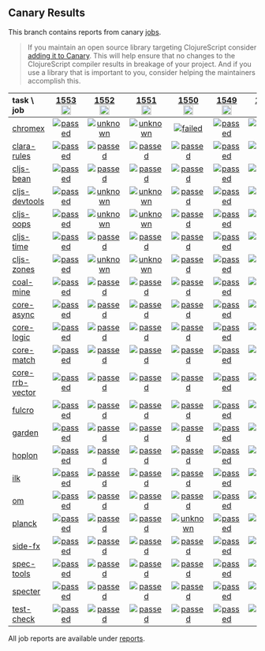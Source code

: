 ## Canary Results

This branch contains reports from canary [jobs](https://github.com/cljs-oss/canary/tree/jobs).

> If you maintain an open source library targeting ClojureScript consider [adding it to Canary](https://github.com/cljs-oss/canary/tree/master#how-to-participate). This will help ensure that no changes to the ClojureScript compiler results in breakage of your project. And if you use a library that is important to you, consider helping the maintainers accomplish this.

[//]: # (begin_overview_table)

| task \ job | <a href="reports/2020/10/02/job-001553-1.10.824-599cd05f" title="job #1553&#xA;&#xA;job&#xA;&#xA;requested by BinaryAge Bot (@babot) on 2020-10-02T11:07:12Z">1553<br/><img width=20 height=20 src="https://avatars0.githubusercontent.com/u/1476765?v=4&s=60"></a> | <a href="reports/2020/10/01/job-001552-1.10.824-599cd05f" title="job #1552&#xA;&#xA;job&#xA;&#xA;requested by BinaryAge Bot (@babot) on 2020-10-01T11:07:21Z">1552<br/><img width=20 height=20 src="https://avatars0.githubusercontent.com/u/1476765?v=4&s=60"></a> | <a href="reports/2020/09/30/job-001551-1.10.824-599cd05f" title="job #1551&#xA;&#xA;job&#xA;&#xA;requested by BinaryAge Bot (@babot) on 2020-09-30T11:07:10Z">1551<br/><img width=20 height=20 src="https://avatars0.githubusercontent.com/u/1476765?v=4&s=60"></a> | <a href="reports/2020/09/29/job-001550-1.10.824-599cd05f" title="job #1550&#xA;&#xA;job&#xA;&#xA;requested by BinaryAge Bot (@babot) on 2020-09-29T11:07:12Z">1550<br/><img width=20 height=20 src="https://avatars0.githubusercontent.com/u/1476765?v=4&s=60"></a> | <a href="reports/2020/09/28/job-001549-1.10.824-599cd05f" title="job #1549&#xA;&#xA;job&#xA;&#xA;requested by BinaryAge Bot (@babot) on 2020-09-28T11:06:56Z">1549<br/><img width=20 height=20 src="https://avatars0.githubusercontent.com/u/1476765?v=4&s=60"></a> | <a href="reports/2020/09/27/job-001548-1.10.824-599cd05f" title="job #1548&#xA;&#xA;job&#xA;&#xA;requested by BinaryAge Bot (@babot) on 2020-09-27T11:07:05Z">1548<br/><img width=20 height=20 src="https://avatars0.githubusercontent.com/u/1476765?v=4&s=60"></a> | <a href="reports/2020/09/26/job-001547-1.10.824-599cd05f" title="job #1547&#xA;&#xA;job&#xA;&#xA;requested by BinaryAge Bot (@babot) on 2020-09-26T11:06:41Z">1547<br/><img width=20 height=20 src="https://avatars0.githubusercontent.com/u/1476765?v=4&s=60"></a> | <a href="reports/2020/09/25/job-001546-1.10.824-599cd05f" title="job #1546&#xA;&#xA;job&#xA;&#xA;requested by BinaryAge Bot (@babot) on 2020-09-25T11:06:55Z">1546<br/><img width=20 height=20 src="https://avatars0.githubusercontent.com/u/1476765?v=4&s=60"></a> | <a href="reports/2020/09/24/job-001545-1.10.824-599cd05f" title="job #1545&#xA;&#xA;job&#xA;&#xA;requested by BinaryAge Bot (@babot) on 2020-09-24T11:07:06Z">1545<br/><img width=20 height=20 src="https://avatars0.githubusercontent.com/u/1476765?v=4&s=60"></a> | <a href="reports/2020/09/23/job-001544-1.10.824-599cd05f" title="job #1544&#xA;&#xA;job&#xA;&#xA;requested by BinaryAge Bot (@babot) on 2020-09-23T11:06:48Z">1544<br/><img width=20 height=20 src="https://avatars0.githubusercontent.com/u/1476765?v=4&s=60"></a> |
| :--- | :---: | :---: | :---: | :---: | :---: | :---: | :---: | :---: | :---: | :---: |
| [chromex](https://github.com/binaryage/chromex) | <a href="reports/2020/10/02/job-001553-1.10.824-599cd05f#-chromex"><img title="passed" src="http://box.binaryage.com/s-passed.svg"><a> | <a href="reports/2020/10/01/job-001552-1.10.824-599cd05f#-chromex"><img title="unknown" src="http://box.binaryage.com/s-unknown.svg"><a> | <a href="reports/2020/09/30/job-001551-1.10.824-599cd05f#-chromex"><img title="unknown" src="http://box.binaryage.com/s-unknown.svg"><a> | <a href="reports/2020/09/29/job-001550-1.10.824-599cd05f#-chromex"><img title="failed" src="http://box.binaryage.com/s-failed.svg"><a> | <a href="reports/2020/09/28/job-001549-1.10.824-599cd05f#-chromex"><img title="passed" src="http://box.binaryage.com/s-passed.svg"><a> | <a href="reports/2020/09/27/job-001548-1.10.824-599cd05f#-chromex"><img title="passed" src="http://box.binaryage.com/s-passed.svg"><a> | <a href="reports/2020/09/26/job-001547-1.10.824-599cd05f#-chromex"><img title="passed" src="http://box.binaryage.com/s-passed.svg"><a> | <a href="reports/2020/09/25/job-001546-1.10.824-599cd05f#-chromex"><img title="passed" src="http://box.binaryage.com/s-passed.svg"><a> | <a href="reports/2020/09/24/job-001545-1.10.824-599cd05f#-chromex"><img title="passed" src="http://box.binaryage.com/s-passed.svg"><a> | <a href="reports/2020/09/23/job-001544-1.10.824-599cd05f#-chromex"><img title="passed" src="http://box.binaryage.com/s-passed.svg"><a> |
| [clara-rules](https://github.com/cerner/clara-rules) | <a href="reports/2020/10/02/job-001553-1.10.824-599cd05f#-clara-rules"><img title="passed" src="http://box.binaryage.com/s-passed.svg"><a> | <a href="reports/2020/10/01/job-001552-1.10.824-599cd05f#-clara-rules"><img title="passed" src="http://box.binaryage.com/s-passed.svg"><a> | <a href="reports/2020/09/30/job-001551-1.10.824-599cd05f#-clara-rules"><img title="passed" src="http://box.binaryage.com/s-passed.svg"><a> | <a href="reports/2020/09/29/job-001550-1.10.824-599cd05f#-clara-rules"><img title="passed" src="http://box.binaryage.com/s-passed.svg"><a> | <a href="reports/2020/09/28/job-001549-1.10.824-599cd05f#-clara-rules"><img title="passed" src="http://box.binaryage.com/s-passed.svg"><a> | <a href="reports/2020/09/27/job-001548-1.10.824-599cd05f#-clara-rules"><img title="passed" src="http://box.binaryage.com/s-passed.svg"><a> | <a href="reports/2020/09/26/job-001547-1.10.824-599cd05f#-clara-rules"><img title="passed" src="http://box.binaryage.com/s-passed.svg"><a> | <a href="reports/2020/09/25/job-001546-1.10.824-599cd05f#-clara-rules"><img title="passed" src="http://box.binaryage.com/s-passed.svg"><a> | <a href="reports/2020/09/24/job-001545-1.10.824-599cd05f#-clara-rules"><img title="passed" src="http://box.binaryage.com/s-passed.svg"><a> | <a href="reports/2020/09/23/job-001544-1.10.824-599cd05f#-clara-rules"><img title="passed" src="http://box.binaryage.com/s-passed.svg"><a> |
| [cljs-bean](https://github.com/mfikes/cljs-bean) | <a href="reports/2020/10/02/job-001553-1.10.824-599cd05f#-cljs-bean"><img title="passed" src="http://box.binaryage.com/s-passed.svg"><a> | <a href="reports/2020/10/01/job-001552-1.10.824-599cd05f#-cljs-bean"><img title="passed" src="http://box.binaryage.com/s-passed.svg"><a> | <a href="reports/2020/09/30/job-001551-1.10.824-599cd05f#-cljs-bean"><img title="passed" src="http://box.binaryage.com/s-passed.svg"><a> | <a href="reports/2020/09/29/job-001550-1.10.824-599cd05f#-cljs-bean"><img title="passed" src="http://box.binaryage.com/s-passed.svg"><a> | <a href="reports/2020/09/28/job-001549-1.10.824-599cd05f#-cljs-bean"><img title="passed" src="http://box.binaryage.com/s-passed.svg"><a> | <a href="reports/2020/09/27/job-001548-1.10.824-599cd05f#-cljs-bean"><img title="passed" src="http://box.binaryage.com/s-passed.svg"><a> | <a href="reports/2020/09/26/job-001547-1.10.824-599cd05f#-cljs-bean"><img title="passed" src="http://box.binaryage.com/s-passed.svg"><a> | <a href="reports/2020/09/25/job-001546-1.10.824-599cd05f#-cljs-bean"><img title="passed" src="http://box.binaryage.com/s-passed.svg"><a> | <a href="reports/2020/09/24/job-001545-1.10.824-599cd05f#-cljs-bean"><img title="passed" src="http://box.binaryage.com/s-passed.svg"><a> | <a href="reports/2020/09/23/job-001544-1.10.824-599cd05f#-cljs-bean"><img title="passed" src="http://box.binaryage.com/s-passed.svg"><a> |
| [cljs-devtools](https://github.com/binaryage/cljs-devtools) | <a href="reports/2020/10/02/job-001553-1.10.824-599cd05f#-cljs-devtools"><img title="passed" src="http://box.binaryage.com/s-passed.svg"><a> | <a href="reports/2020/10/01/job-001552-1.10.824-599cd05f#-cljs-devtools"><img title="unknown" src="http://box.binaryage.com/s-unknown.svg"><a> | <a href="reports/2020/09/30/job-001551-1.10.824-599cd05f#-cljs-devtools"><img title="unknown" src="http://box.binaryage.com/s-unknown.svg"><a> | <a href="reports/2020/09/29/job-001550-1.10.824-599cd05f#-cljs-devtools"><img title="passed" src="http://box.binaryage.com/s-passed.svg"><a> | <a href="reports/2020/09/28/job-001549-1.10.824-599cd05f#-cljs-devtools"><img title="passed" src="http://box.binaryage.com/s-passed.svg"><a> | <a href="reports/2020/09/27/job-001548-1.10.824-599cd05f#-cljs-devtools"><img title="passed" src="http://box.binaryage.com/s-passed.svg"><a> | <a href="reports/2020/09/26/job-001547-1.10.824-599cd05f#-cljs-devtools"><img title="passed" src="http://box.binaryage.com/s-passed.svg"><a> | <a href="reports/2020/09/25/job-001546-1.10.824-599cd05f#-cljs-devtools"><img title="passed" src="http://box.binaryage.com/s-passed.svg"><a> | <a href="reports/2020/09/24/job-001545-1.10.824-599cd05f#-cljs-devtools"><img title="passed" src="http://box.binaryage.com/s-passed.svg"><a> | <a href="reports/2020/09/23/job-001544-1.10.824-599cd05f#-cljs-devtools"><img title="passed" src="http://box.binaryage.com/s-passed.svg"><a> |
| [cljs-oops](https://github.com/binaryage/cljs-oops) | <a href="reports/2020/10/02/job-001553-1.10.824-599cd05f#-cljs-oops"><img title="passed" src="http://box.binaryage.com/s-passed.svg"><a> | <a href="reports/2020/10/01/job-001552-1.10.824-599cd05f#-cljs-oops"><img title="unknown" src="http://box.binaryage.com/s-unknown.svg"><a> | <a href="reports/2020/09/30/job-001551-1.10.824-599cd05f#-cljs-oops"><img title="unknown" src="http://box.binaryage.com/s-unknown.svg"><a> | <a href="reports/2020/09/29/job-001550-1.10.824-599cd05f#-cljs-oops"><img title="passed" src="http://box.binaryage.com/s-passed.svg"><a> | <a href="reports/2020/09/28/job-001549-1.10.824-599cd05f#-cljs-oops"><img title="passed" src="http://box.binaryage.com/s-passed.svg"><a> | <a href="reports/2020/09/27/job-001548-1.10.824-599cd05f#-cljs-oops"><img title="passed" src="http://box.binaryage.com/s-passed.svg"><a> | <a href="reports/2020/09/26/job-001547-1.10.824-599cd05f#-cljs-oops"><img title="passed" src="http://box.binaryage.com/s-passed.svg"><a> | <a href="reports/2020/09/25/job-001546-1.10.824-599cd05f#-cljs-oops"><img title="passed" src="http://box.binaryage.com/s-passed.svg"><a> | <a href="reports/2020/09/24/job-001545-1.10.824-599cd05f#-cljs-oops"><img title="passed" src="http://box.binaryage.com/s-passed.svg"><a> | <a href="reports/2020/09/23/job-001544-1.10.824-599cd05f#-cljs-oops"><img title="passed" src="http://box.binaryage.com/s-passed.svg"><a> |
| [cljs-time](https://github.com/andrewmcveigh/cljs-time) | <a href="reports/2020/10/02/job-001553-1.10.824-599cd05f#-cljs-time"><img title="passed" src="http://box.binaryage.com/s-passed.svg"><a> | <a href="reports/2020/10/01/job-001552-1.10.824-599cd05f#-cljs-time"><img title="passed" src="http://box.binaryage.com/s-passed.svg"><a> | <a href="reports/2020/09/30/job-001551-1.10.824-599cd05f#-cljs-time"><img title="passed" src="http://box.binaryage.com/s-passed.svg"><a> | <a href="reports/2020/09/29/job-001550-1.10.824-599cd05f#-cljs-time"><img title="passed" src="http://box.binaryage.com/s-passed.svg"><a> | <a href="reports/2020/09/28/job-001549-1.10.824-599cd05f#-cljs-time"><img title="passed" src="http://box.binaryage.com/s-passed.svg"><a> | <a href="reports/2020/09/27/job-001548-1.10.824-599cd05f#-cljs-time"><img title="passed" src="http://box.binaryage.com/s-passed.svg"><a> | <a href="reports/2020/09/26/job-001547-1.10.824-599cd05f#-cljs-time"><img title="passed" src="http://box.binaryage.com/s-passed.svg"><a> | <a href="reports/2020/09/25/job-001546-1.10.824-599cd05f#-cljs-time"><img title="passed" src="http://box.binaryage.com/s-passed.svg"><a> | <a href="reports/2020/09/24/job-001545-1.10.824-599cd05f#-cljs-time"><img title="passed" src="http://box.binaryage.com/s-passed.svg"><a> | <a href="reports/2020/09/23/job-001544-1.10.824-599cd05f#-cljs-time"><img title="passed" src="http://box.binaryage.com/s-passed.svg"><a> |
| [cljs-zones](https://github.com/binaryage/cljs-zones) | <a href="reports/2020/10/02/job-001553-1.10.824-599cd05f#-cljs-zones"><img title="passed" src="http://box.binaryage.com/s-passed.svg"><a> | <a href="reports/2020/10/01/job-001552-1.10.824-599cd05f#-cljs-zones"><img title="unknown" src="http://box.binaryage.com/s-unknown.svg"><a> | <a href="reports/2020/09/30/job-001551-1.10.824-599cd05f#-cljs-zones"><img title="unknown" src="http://box.binaryage.com/s-unknown.svg"><a> | <a href="reports/2020/09/29/job-001550-1.10.824-599cd05f#-cljs-zones"><img title="passed" src="http://box.binaryage.com/s-passed.svg"><a> | <a href="reports/2020/09/28/job-001549-1.10.824-599cd05f#-cljs-zones"><img title="passed" src="http://box.binaryage.com/s-passed.svg"><a> | <a href="reports/2020/09/27/job-001548-1.10.824-599cd05f#-cljs-zones"><img title="passed" src="http://box.binaryage.com/s-passed.svg"><a> | <a href="reports/2020/09/26/job-001547-1.10.824-599cd05f#-cljs-zones"><img title="passed" src="http://box.binaryage.com/s-passed.svg"><a> | <a href="reports/2020/09/25/job-001546-1.10.824-599cd05f#-cljs-zones"><img title="passed" src="http://box.binaryage.com/s-passed.svg"><a> | <a href="reports/2020/09/24/job-001545-1.10.824-599cd05f#-cljs-zones"><img title="passed" src="http://box.binaryage.com/s-passed.svg"><a> | <a href="reports/2020/09/23/job-001544-1.10.824-599cd05f#-cljs-zones"><img title="passed" src="http://box.binaryage.com/s-passed.svg"><a> |
| [coal-mine](https://github.com/mfikes/coal-mine) | <a href="reports/2020/10/02/job-001553-1.10.824-599cd05f#-coal-mine"><img title="passed" src="http://box.binaryage.com/s-passed.svg"><a> | <a href="reports/2020/10/01/job-001552-1.10.824-599cd05f#-coal-mine"><img title="passed" src="http://box.binaryage.com/s-passed.svg"><a> | <a href="reports/2020/09/30/job-001551-1.10.824-599cd05f#-coal-mine"><img title="passed" src="http://box.binaryage.com/s-passed.svg"><a> | <a href="reports/2020/09/29/job-001550-1.10.824-599cd05f#-coal-mine"><img title="passed" src="http://box.binaryage.com/s-passed.svg"><a> | <a href="reports/2020/09/28/job-001549-1.10.824-599cd05f#-coal-mine"><img title="passed" src="http://box.binaryage.com/s-passed.svg"><a> | <a href="reports/2020/09/27/job-001548-1.10.824-599cd05f#-coal-mine"><img title="passed" src="http://box.binaryage.com/s-passed.svg"><a> | <a href="reports/2020/09/26/job-001547-1.10.824-599cd05f#-coal-mine"><img title="passed" src="http://box.binaryage.com/s-passed.svg"><a> | <a href="reports/2020/09/25/job-001546-1.10.824-599cd05f#-coal-mine"><img title="passed" src="http://box.binaryage.com/s-passed.svg"><a> | <a href="reports/2020/09/24/job-001545-1.10.824-599cd05f#-coal-mine"><img title="passed" src="http://box.binaryage.com/s-passed.svg"><a> | <a href="reports/2020/09/23/job-001544-1.10.824-599cd05f#-coal-mine"><img title="passed" src="http://box.binaryage.com/s-passed.svg"><a> |
| [core-async](https://github.com/clojure/core.async) | <a href="reports/2020/10/02/job-001553-1.10.824-599cd05f#-core-async"><img title="passed" src="http://box.binaryage.com/s-passed.svg"><a> | <a href="reports/2020/10/01/job-001552-1.10.824-599cd05f#-core-async"><img title="passed" src="http://box.binaryage.com/s-passed.svg"><a> | <a href="reports/2020/09/30/job-001551-1.10.824-599cd05f#-core-async"><img title="passed" src="http://box.binaryage.com/s-passed.svg"><a> | <a href="reports/2020/09/29/job-001550-1.10.824-599cd05f#-core-async"><img title="passed" src="http://box.binaryage.com/s-passed.svg"><a> | <a href="reports/2020/09/28/job-001549-1.10.824-599cd05f#-core-async"><img title="passed" src="http://box.binaryage.com/s-passed.svg"><a> | <a href="reports/2020/09/27/job-001548-1.10.824-599cd05f#-core-async"><img title="passed" src="http://box.binaryage.com/s-passed.svg"><a> | <a href="reports/2020/09/26/job-001547-1.10.824-599cd05f#-core-async"><img title="passed" src="http://box.binaryage.com/s-passed.svg"><a> | <a href="reports/2020/09/25/job-001546-1.10.824-599cd05f#-core-async"><img title="passed" src="http://box.binaryage.com/s-passed.svg"><a> | <a href="reports/2020/09/24/job-001545-1.10.824-599cd05f#-core-async"><img title="passed" src="http://box.binaryage.com/s-passed.svg"><a> | <a href="reports/2020/09/23/job-001544-1.10.824-599cd05f#-core-async"><img title="passed" src="http://box.binaryage.com/s-passed.svg"><a> |
| [core-logic](https://github.com/clojure/core.logic) | <a href="reports/2020/10/02/job-001553-1.10.824-599cd05f#-core-logic"><img title="passed" src="http://box.binaryage.com/s-passed.svg"><a> | <a href="reports/2020/10/01/job-001552-1.10.824-599cd05f#-core-logic"><img title="passed" src="http://box.binaryage.com/s-passed.svg"><a> | <a href="reports/2020/09/30/job-001551-1.10.824-599cd05f#-core-logic"><img title="passed" src="http://box.binaryage.com/s-passed.svg"><a> | <a href="reports/2020/09/29/job-001550-1.10.824-599cd05f#-core-logic"><img title="passed" src="http://box.binaryage.com/s-passed.svg"><a> | <a href="reports/2020/09/28/job-001549-1.10.824-599cd05f#-core-logic"><img title="passed" src="http://box.binaryage.com/s-passed.svg"><a> | <a href="reports/2020/09/27/job-001548-1.10.824-599cd05f#-core-logic"><img title="passed" src="http://box.binaryage.com/s-passed.svg"><a> | <a href="reports/2020/09/26/job-001547-1.10.824-599cd05f#-core-logic"><img title="passed" src="http://box.binaryage.com/s-passed.svg"><a> | <a href="reports/2020/09/25/job-001546-1.10.824-599cd05f#-core-logic"><img title="passed" src="http://box.binaryage.com/s-passed.svg"><a> | <a href="reports/2020/09/24/job-001545-1.10.824-599cd05f#-core-logic"><img title="passed" src="http://box.binaryage.com/s-passed.svg"><a> | <a href="reports/2020/09/23/job-001544-1.10.824-599cd05f#-core-logic"><img title="passed" src="http://box.binaryage.com/s-passed.svg"><a> |
| [core-match](https://github.com/clojure/core.match) | <a href="reports/2020/10/02/job-001553-1.10.824-599cd05f#-core-match"><img title="passed" src="http://box.binaryage.com/s-passed.svg"><a> | <a href="reports/2020/10/01/job-001552-1.10.824-599cd05f#-core-match"><img title="passed" src="http://box.binaryage.com/s-passed.svg"><a> | <a href="reports/2020/09/30/job-001551-1.10.824-599cd05f#-core-match"><img title="passed" src="http://box.binaryage.com/s-passed.svg"><a> | <a href="reports/2020/09/29/job-001550-1.10.824-599cd05f#-core-match"><img title="passed" src="http://box.binaryage.com/s-passed.svg"><a> | <a href="reports/2020/09/28/job-001549-1.10.824-599cd05f#-core-match"><img title="passed" src="http://box.binaryage.com/s-passed.svg"><a> | <a href="reports/2020/09/27/job-001548-1.10.824-599cd05f#-core-match"><img title="passed" src="http://box.binaryage.com/s-passed.svg"><a> | <a href="reports/2020/09/26/job-001547-1.10.824-599cd05f#-core-match"><img title="passed" src="http://box.binaryage.com/s-passed.svg"><a> | <a href="reports/2020/09/25/job-001546-1.10.824-599cd05f#-core-match"><img title="passed" src="http://box.binaryage.com/s-passed.svg"><a> | <a href="reports/2020/09/24/job-001545-1.10.824-599cd05f#-core-match"><img title="passed" src="http://box.binaryage.com/s-passed.svg"><a> | <a href="reports/2020/09/23/job-001544-1.10.824-599cd05f#-core-match"><img title="passed" src="http://box.binaryage.com/s-passed.svg"><a> |
| [core-rrb-vector](https://github.com/clojure/core.rrb-vector) | <a href="reports/2020/10/02/job-001553-1.10.824-599cd05f#-core-rrb-vector"><img title="passed" src="http://box.binaryage.com/s-passed.svg"><a> | <a href="reports/2020/10/01/job-001552-1.10.824-599cd05f#-core-rrb-vector"><img title="passed" src="http://box.binaryage.com/s-passed.svg"><a> | <a href="reports/2020/09/30/job-001551-1.10.824-599cd05f#-core-rrb-vector"><img title="passed" src="http://box.binaryage.com/s-passed.svg"><a> | <a href="reports/2020/09/29/job-001550-1.10.824-599cd05f#-core-rrb-vector"><img title="passed" src="http://box.binaryage.com/s-passed.svg"><a> | <a href="reports/2020/09/28/job-001549-1.10.824-599cd05f#-core-rrb-vector"><img title="passed" src="http://box.binaryage.com/s-passed.svg"><a> | <a href="reports/2020/09/27/job-001548-1.10.824-599cd05f#-core-rrb-vector"><img title="passed" src="http://box.binaryage.com/s-passed.svg"><a> | <a href="reports/2020/09/26/job-001547-1.10.824-599cd05f#-core-rrb-vector"><img title="failed" src="http://box.binaryage.com/s-failed.svg"><a> | <a href="reports/2020/09/25/job-001546-1.10.824-599cd05f#-core-rrb-vector"><img title="passed" src="http://box.binaryage.com/s-passed.svg"><a> | <a href="reports/2020/09/24/job-001545-1.10.824-599cd05f#-core-rrb-vector"><img title="passed" src="http://box.binaryage.com/s-passed.svg"><a> | <a href="reports/2020/09/23/job-001544-1.10.824-599cd05f#-core-rrb-vector"><img title="passed" src="http://box.binaryage.com/s-passed.svg"><a> |
| [fulcro](https://github.com/fulcrologic/fulcro) | <a href="reports/2020/10/02/job-001553-1.10.824-599cd05f#-fulcro"><img title="passed" src="http://box.binaryage.com/s-passed.svg"><a> | <a href="reports/2020/10/01/job-001552-1.10.824-599cd05f#-fulcro"><img title="passed" src="http://box.binaryage.com/s-passed.svg"><a> | <a href="reports/2020/09/30/job-001551-1.10.824-599cd05f#-fulcro"><img title="passed" src="http://box.binaryage.com/s-passed.svg"><a> | <a href="reports/2020/09/29/job-001550-1.10.824-599cd05f#-fulcro"><img title="passed" src="http://box.binaryage.com/s-passed.svg"><a> | <a href="reports/2020/09/28/job-001549-1.10.824-599cd05f#-fulcro"><img title="passed" src="http://box.binaryage.com/s-passed.svg"><a> | <a href="reports/2020/09/27/job-001548-1.10.824-599cd05f#-fulcro"><img title="passed" src="http://box.binaryage.com/s-passed.svg"><a> | <a href="reports/2020/09/26/job-001547-1.10.824-599cd05f#-fulcro"><img title="passed" src="http://box.binaryage.com/s-passed.svg"><a> | <a href="reports/2020/09/25/job-001546-1.10.824-599cd05f#-fulcro"><img title="passed" src="http://box.binaryage.com/s-passed.svg"><a> | <a href="reports/2020/09/24/job-001545-1.10.824-599cd05f#-fulcro"><img title="passed" src="http://box.binaryage.com/s-passed.svg"><a> | <a href="reports/2020/09/23/job-001544-1.10.824-599cd05f#-fulcro"><img title="passed" src="http://box.binaryage.com/s-passed.svg"><a> |
| [garden](https://github.com/noprompt/garden) | <a href="reports/2020/10/02/job-001553-1.10.824-599cd05f#-garden"><img title="passed" src="http://box.binaryage.com/s-passed.svg"><a> | <a href="reports/2020/10/01/job-001552-1.10.824-599cd05f#-garden"><img title="passed" src="http://box.binaryage.com/s-passed.svg"><a> | <a href="reports/2020/09/30/job-001551-1.10.824-599cd05f#-garden"><img title="passed" src="http://box.binaryage.com/s-passed.svg"><a> | <a href="reports/2020/09/29/job-001550-1.10.824-599cd05f#-garden"><img title="passed" src="http://box.binaryage.com/s-passed.svg"><a> | <a href="reports/2020/09/28/job-001549-1.10.824-599cd05f#-garden"><img title="passed" src="http://box.binaryage.com/s-passed.svg"><a> | <a href="reports/2020/09/27/job-001548-1.10.824-599cd05f#-garden"><img title="passed" src="http://box.binaryage.com/s-passed.svg"><a> | <a href="reports/2020/09/26/job-001547-1.10.824-599cd05f#-garden"><img title="passed" src="http://box.binaryage.com/s-passed.svg"><a> | <a href="reports/2020/09/25/job-001546-1.10.824-599cd05f#-garden"><img title="passed" src="http://box.binaryage.com/s-passed.svg"><a> | <a href="reports/2020/09/24/job-001545-1.10.824-599cd05f#-garden"><img title="passed" src="http://box.binaryage.com/s-passed.svg"><a> | <a href="reports/2020/09/23/job-001544-1.10.824-599cd05f#-garden"><img title="passed" src="http://box.binaryage.com/s-passed.svg"><a> |
| [hoplon](https://github.com/hoplon/hoplon) | <a href="reports/2020/10/02/job-001553-1.10.824-599cd05f#-hoplon"><img title="passed" src="http://box.binaryage.com/s-passed.svg"><a> | <a href="reports/2020/10/01/job-001552-1.10.824-599cd05f#-hoplon"><img title="passed" src="http://box.binaryage.com/s-passed.svg"><a> | <a href="reports/2020/09/30/job-001551-1.10.824-599cd05f#-hoplon"><img title="passed" src="http://box.binaryage.com/s-passed.svg"><a> | <a href="reports/2020/09/29/job-001550-1.10.824-599cd05f#-hoplon"><img title="passed" src="http://box.binaryage.com/s-passed.svg"><a> | <a href="reports/2020/09/28/job-001549-1.10.824-599cd05f#-hoplon"><img title="passed" src="http://box.binaryage.com/s-passed.svg"><a> | <a href="reports/2020/09/27/job-001548-1.10.824-599cd05f#-hoplon"><img title="passed" src="http://box.binaryage.com/s-passed.svg"><a> | <a href="reports/2020/09/26/job-001547-1.10.824-599cd05f#-hoplon"><img title="passed" src="http://box.binaryage.com/s-passed.svg"><a> | <a href="reports/2020/09/25/job-001546-1.10.824-599cd05f#-hoplon"><img title="passed" src="http://box.binaryage.com/s-passed.svg"><a> | <a href="reports/2020/09/24/job-001545-1.10.824-599cd05f#-hoplon"><img title="passed" src="http://box.binaryage.com/s-passed.svg"><a> | <a href="reports/2020/09/23/job-001544-1.10.824-599cd05f#-hoplon"><img title="passed" src="http://box.binaryage.com/s-passed.svg"><a> |
| [ilk](https://github.com/mfikes/ilk) | <a href="reports/2020/10/02/job-001553-1.10.824-599cd05f#-ilk"><img title="passed" src="http://box.binaryage.com/s-passed.svg"><a> | <a href="reports/2020/10/01/job-001552-1.10.824-599cd05f#-ilk"><img title="passed" src="http://box.binaryage.com/s-passed.svg"><a> | <a href="reports/2020/09/30/job-001551-1.10.824-599cd05f#-ilk"><img title="passed" src="http://box.binaryage.com/s-passed.svg"><a> | <a href="reports/2020/09/29/job-001550-1.10.824-599cd05f#-ilk"><img title="passed" src="http://box.binaryage.com/s-passed.svg"><a> | <a href="reports/2020/09/28/job-001549-1.10.824-599cd05f#-ilk"><img title="passed" src="http://box.binaryage.com/s-passed.svg"><a> | <a href="reports/2020/09/27/job-001548-1.10.824-599cd05f#-ilk"><img title="passed" src="http://box.binaryage.com/s-passed.svg"><a> | <a href="reports/2020/09/26/job-001547-1.10.824-599cd05f#-ilk"><img title="passed" src="http://box.binaryage.com/s-passed.svg"><a> | <a href="reports/2020/09/25/job-001546-1.10.824-599cd05f#-ilk"><img title="passed" src="http://box.binaryage.com/s-passed.svg"><a> | <a href="reports/2020/09/24/job-001545-1.10.824-599cd05f#-ilk"><img title="passed" src="http://box.binaryage.com/s-passed.svg"><a> | <a href="reports/2020/09/23/job-001544-1.10.824-599cd05f#-ilk"><img title="passed" src="http://box.binaryage.com/s-passed.svg"><a> |
| [om](https://github.com/omcljs/om) | <a href="reports/2020/10/02/job-001553-1.10.824-599cd05f#-om"><img title="passed" src="http://box.binaryage.com/s-passed.svg"><a> | <a href="reports/2020/10/01/job-001552-1.10.824-599cd05f#-om"><img title="passed" src="http://box.binaryage.com/s-passed.svg"><a> | <a href="reports/2020/09/30/job-001551-1.10.824-599cd05f#-om"><img title="passed" src="http://box.binaryage.com/s-passed.svg"><a> | <a href="reports/2020/09/29/job-001550-1.10.824-599cd05f#-om"><img title="passed" src="http://box.binaryage.com/s-passed.svg"><a> | <a href="reports/2020/09/28/job-001549-1.10.824-599cd05f#-om"><img title="passed" src="http://box.binaryage.com/s-passed.svg"><a> | <a href="reports/2020/09/27/job-001548-1.10.824-599cd05f#-om"><img title="passed" src="http://box.binaryage.com/s-passed.svg"><a> | <a href="reports/2020/09/26/job-001547-1.10.824-599cd05f#-om"><img title="passed" src="http://box.binaryage.com/s-passed.svg"><a> | <a href="reports/2020/09/25/job-001546-1.10.824-599cd05f#-om"><img title="passed" src="http://box.binaryage.com/s-passed.svg"><a> | <a href="reports/2020/09/24/job-001545-1.10.824-599cd05f#-om"><img title="passed" src="http://box.binaryage.com/s-passed.svg"><a> | <a href="reports/2020/09/23/job-001544-1.10.824-599cd05f#-om"><img title="passed" src="http://box.binaryage.com/s-passed.svg"><a> |
| [planck](https://github.com/planck-repl/planck) | <a href="reports/2020/10/02/job-001553-1.10.824-599cd05f#-planck"><img title="passed" src="http://box.binaryage.com/s-passed.svg"><a> | <a href="reports/2020/10/01/job-001552-1.10.824-599cd05f#-planck"><img title="passed" src="http://box.binaryage.com/s-passed.svg"><a> | <a href="reports/2020/09/30/job-001551-1.10.824-599cd05f#-planck"><img title="passed" src="http://box.binaryage.com/s-passed.svg"><a> | <a href="reports/2020/09/29/job-001550-1.10.824-599cd05f#-planck"><img title="unknown" src="http://box.binaryage.com/s-unknown.svg"><a> | <a href="reports/2020/09/28/job-001549-1.10.824-599cd05f#-planck"><img title="passed" src="http://box.binaryage.com/s-passed.svg"><a> | <a href="reports/2020/09/27/job-001548-1.10.824-599cd05f#-planck"><img title="unknown" src="http://box.binaryage.com/s-unknown.svg"><a> | <a href="reports/2020/09/26/job-001547-1.10.824-599cd05f#-planck"><img title="passed" src="http://box.binaryage.com/s-passed.svg"><a> | <a href="reports/2020/09/25/job-001546-1.10.824-599cd05f#-planck"><img title="passed" src="http://box.binaryage.com/s-passed.svg"><a> | <a href="reports/2020/09/24/job-001545-1.10.824-599cd05f#-planck"><img title="passed" src="http://box.binaryage.com/s-passed.svg"><a> | <a href="reports/2020/09/23/job-001544-1.10.824-599cd05f#-planck"><img title="passed" src="http://box.binaryage.com/s-passed.svg"><a> |
| [side-fx](https://github.com/cljsrn/side-fx) | <a href="reports/2020/10/02/job-001553-1.10.824-599cd05f#-side-fx"><img title="passed" src="http://box.binaryage.com/s-passed.svg"><a> | <a href="reports/2020/10/01/job-001552-1.10.824-599cd05f#-side-fx"><img title="passed" src="http://box.binaryage.com/s-passed.svg"><a> | <a href="reports/2020/09/30/job-001551-1.10.824-599cd05f#-side-fx"><img title="passed" src="http://box.binaryage.com/s-passed.svg"><a> | <a href="reports/2020/09/29/job-001550-1.10.824-599cd05f#-side-fx"><img title="passed" src="http://box.binaryage.com/s-passed.svg"><a> | <a href="reports/2020/09/28/job-001549-1.10.824-599cd05f#-side-fx"><img title="passed" src="http://box.binaryage.com/s-passed.svg"><a> | <a href="reports/2020/09/27/job-001548-1.10.824-599cd05f#-side-fx"><img title="passed" src="http://box.binaryage.com/s-passed.svg"><a> | <a href="reports/2020/09/26/job-001547-1.10.824-599cd05f#-side-fx"><img title="passed" src="http://box.binaryage.com/s-passed.svg"><a> | <a href="reports/2020/09/25/job-001546-1.10.824-599cd05f#-side-fx"><img title="passed" src="http://box.binaryage.com/s-passed.svg"><a> | <a href="reports/2020/09/24/job-001545-1.10.824-599cd05f#-side-fx"><img title="passed" src="http://box.binaryage.com/s-passed.svg"><a> | <a href="reports/2020/09/23/job-001544-1.10.824-599cd05f#-side-fx"><img title="passed" src="http://box.binaryage.com/s-passed.svg"><a> |
| [spec-tools](https://github.com/metosin/spec-tools) | <a href="reports/2020/10/02/job-001553-1.10.824-599cd05f#-spec-tools"><img title="passed" src="http://box.binaryage.com/s-passed.svg"><a> | <a href="reports/2020/10/01/job-001552-1.10.824-599cd05f#-spec-tools"><img title="passed" src="http://box.binaryage.com/s-passed.svg"><a> | <a href="reports/2020/09/30/job-001551-1.10.824-599cd05f#-spec-tools"><img title="passed" src="http://box.binaryage.com/s-passed.svg"><a> | <a href="reports/2020/09/29/job-001550-1.10.824-599cd05f#-spec-tools"><img title="passed" src="http://box.binaryage.com/s-passed.svg"><a> | <a href="reports/2020/09/28/job-001549-1.10.824-599cd05f#-spec-tools"><img title="passed" src="http://box.binaryage.com/s-passed.svg"><a> | <a href="reports/2020/09/27/job-001548-1.10.824-599cd05f#-spec-tools"><img title="passed" src="http://box.binaryage.com/s-passed.svg"><a> | <a href="reports/2020/09/26/job-001547-1.10.824-599cd05f#-spec-tools"><img title="passed" src="http://box.binaryage.com/s-passed.svg"><a> | <a href="reports/2020/09/25/job-001546-1.10.824-599cd05f#-spec-tools"><img title="passed" src="http://box.binaryage.com/s-passed.svg"><a> | <a href="reports/2020/09/24/job-001545-1.10.824-599cd05f#-spec-tools"><img title="passed" src="http://box.binaryage.com/s-passed.svg"><a> | <a href="reports/2020/09/23/job-001544-1.10.824-599cd05f#-spec-tools"><img title="passed" src="http://box.binaryage.com/s-passed.svg"><a> |
| [specter](https://github.com/nathanmarz/specter) | <a href="reports/2020/10/02/job-001553-1.10.824-599cd05f#-specter"><img title="passed" src="http://box.binaryage.com/s-passed.svg"><a> | <a href="reports/2020/10/01/job-001552-1.10.824-599cd05f#-specter"><img title="passed" src="http://box.binaryage.com/s-passed.svg"><a> | <a href="reports/2020/09/30/job-001551-1.10.824-599cd05f#-specter"><img title="passed" src="http://box.binaryage.com/s-passed.svg"><a> | <a href="reports/2020/09/29/job-001550-1.10.824-599cd05f#-specter"><img title="passed" src="http://box.binaryage.com/s-passed.svg"><a> | <a href="reports/2020/09/28/job-001549-1.10.824-599cd05f#-specter"><img title="passed" src="http://box.binaryage.com/s-passed.svg"><a> | <a href="reports/2020/09/27/job-001548-1.10.824-599cd05f#-specter"><img title="passed" src="http://box.binaryage.com/s-passed.svg"><a> | <a href="reports/2020/09/26/job-001547-1.10.824-599cd05f#-specter"><img title="passed" src="http://box.binaryage.com/s-passed.svg"><a> | <a href="reports/2020/09/25/job-001546-1.10.824-599cd05f#-specter"><img title="passed" src="http://box.binaryage.com/s-passed.svg"><a> | <a href="reports/2020/09/24/job-001545-1.10.824-599cd05f#-specter"><img title="passed" src="http://box.binaryage.com/s-passed.svg"><a> | <a href="reports/2020/09/23/job-001544-1.10.824-599cd05f#-specter"><img title="passed" src="http://box.binaryage.com/s-passed.svg"><a> |
| [test-check](https://github.com/clojure/test.check) | <a href="reports/2020/10/02/job-001553-1.10.824-599cd05f#-test-check"><img title="passed" src="http://box.binaryage.com/s-passed.svg"><a> | <a href="reports/2020/10/01/job-001552-1.10.824-599cd05f#-test-check"><img title="passed" src="http://box.binaryage.com/s-passed.svg"><a> | <a href="reports/2020/09/30/job-001551-1.10.824-599cd05f#-test-check"><img title="passed" src="http://box.binaryage.com/s-passed.svg"><a> | <a href="reports/2020/09/29/job-001550-1.10.824-599cd05f#-test-check"><img title="passed" src="http://box.binaryage.com/s-passed.svg"><a> | <a href="reports/2020/09/28/job-001549-1.10.824-599cd05f#-test-check"><img title="passed" src="http://box.binaryage.com/s-passed.svg"><a> | <a href="reports/2020/09/27/job-001548-1.10.824-599cd05f#-test-check"><img title="passed" src="http://box.binaryage.com/s-passed.svg"><a> | <a href="reports/2020/09/26/job-001547-1.10.824-599cd05f#-test-check"><img title="passed" src="http://box.binaryage.com/s-passed.svg"><a> | <a href="reports/2020/09/25/job-001546-1.10.824-599cd05f#-test-check"><img title="passed" src="http://box.binaryage.com/s-passed.svg"><a> | <a href="reports/2020/09/24/job-001545-1.10.824-599cd05f#-test-check"><img title="passed" src="http://box.binaryage.com/s-passed.svg"><a> | <a href="reports/2020/09/23/job-001544-1.10.824-599cd05f#-test-check"><img title="passed" src="http://box.binaryage.com/s-passed.svg"><a> |

[//]: # (end_overview_table)

All job reports are available under [reports](reports).
